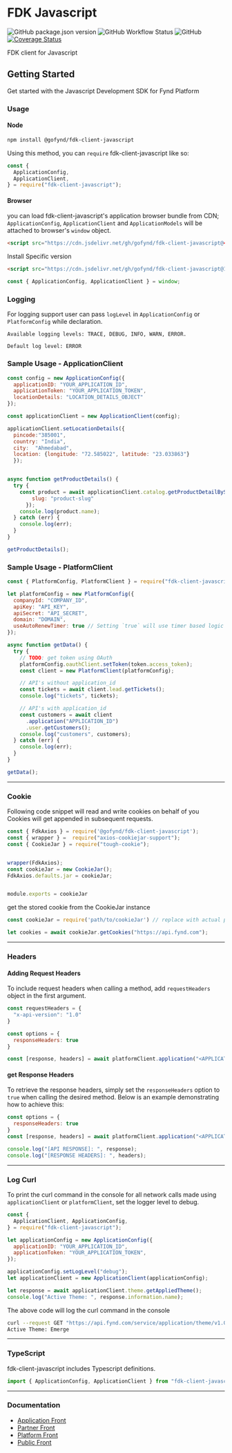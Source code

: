 # FDK Javascript

![GitHub package.json version](https://img.shields.io/github/package-json/v/gofynd/fdk-client-javascript?style=plastic)
![GitHub Workflow Status](https://img.shields.io/github/workflow/status/gofynd/fdk-client-javascript/Node.js%20CI?style=plastic)
![GitHub](https://img.shields.io/github/license/gofynd/fdk-client-javascript?style=plastic)
[![Coverage Status](https://coveralls.io/repos/github/gofynd/fdk-client-javascript/badge.svg)](https://coveralls.io/github/gofynd/fdk-client-javascript)

FDK client for Javascript

## Getting Started

Get started with the Javascript Development SDK for Fynd Platform

### Usage

#### Node

```bash
npm install @gofynd/fdk-client-javascript
```

Using this method, you can `require` fdk-client-javascript like so:

```js
const {
  ApplicationConfig,
  ApplicationClient,
} = require("fdk-client-javascript");
```

#### Browser

you can load fdk-client-javascript's application browser bundle from CDN; `ApplicationConfig`, `ApplicationClient` and `ApplicationModels` will be attached to browser's `window` object.

```html
<script src="https://cdn.jsdelivr.net/gh/gofynd/fdk-client-javascript@<version>/dist/application.js"></script>
```

Install Specific version

```html
<script src="https://cdn.jsdelivr.net/gh/gofynd/fdk-client-javascript@1.1.0/dist/application.js"></script>
```

```js
const { ApplicationConfig, ApplicationClient } = window;
```

### Logging

For logging support user can pass `logLevel` in `ApplicationConfig` or `PlatformConfig` while declaration.

```
Available logging levels: TRACE, DEBUG, INFO, WARN, ERROR.

Default log level: ERROR
```

### Sample Usage - ApplicationClient

```javascript
const config = new ApplicationConfig({
  applicationID: "YOUR_APPLICATION_ID",
  applicationToken: "YOUR_APPLICATION_TOKEN",
  locationDetails: "LOCATION_DETAILS_OBJECT"
});

const applicationClient = new ApplicationClient(config);

applicationClient.setLocationDetails({ 
  pincode:"385001",
  country: "India",
  city:  "Ahmedabad",
  location: {longitude: "72.585022", latitude: "23.033863"}
  });


async function getProductDetails() {
  try {
    const product = await applicationClient.catalog.getProductDetailBySlug({
        slug: "product-slug"
      });
    console.log(product.name);
  } catch (err) {
    console.log(err);
  }
}

getProductDetails();
```

### Sample Usage - PlatformClient

```javascript
const { PlatformConfig, PlatformClient } = require("fdk-client-javascript");

let platformConfig = new PlatformConfig({
  companyId: "COMPANY_ID",
  apiKey: "API_KEY", 
  apiSecret: "API_SECRET", 
  domain: "DOMAIN",
  useAutoRenewTimer: true // Setting `true` will use timer based logic to refresh the access token. With `false` will issue refresh token just before any api call when it is expired. 
});

async function getData() {
  try {
    // TODO: get token using OAuth
    platformConfig.oauthClient.setToken(token.access_token);
    const client = new PlatformClient(platformConfig);

    // API's without application_id
    const tickets = await client.lead.getTickets();
    console.log("tickets", tickets);

    // API's with application_id
    const customers = await client
      .application("APPLICATION_ID")
      .user.getCustomers();
    console.log("customers", customers);
  } catch (err) {
    console.log(err);
  }
}

getData();
```

---

### Cookie

Following code snippet will read and write cookies on behalf of you <br />
Cookies will get appended in subsequent requests.

```javascript
const { FdkAxios } = require('@gofynd/fdk-client-javascript');
const { wrapper } =  require("axios-cookiejar-support");
const { CookieJar } = require("tough-cookie");


wrapper(FdkAxios);
const cookieJar = new CookieJar();
FdkAxios.defaults.jar = cookieJar;


module.exports = cookieJar
```

get the stored cookie from the CookieJar instance

```javascript
const cookieJar = require('path/to/cookieJar') // replace with actual path

let cookies = await cookieJar.getCookies("https://api.fynd.com");
```

---

### Headers

#### Adding Request Headers

To include request headers when calling a method, add `requestHeaders` object in the first argument.

```javascript
const requestHeaders = {
  "x-api-version": "1.0"
}

const options = {
  responseHeaders: true
}

const [response, headers] = await platformClient.application("<APPLICATION_ID>").theme.getAllPages({theme_id: "<THEME_ID>", requestHeaders: requestHeaders}, options);
```

#### get Response Headers

To retrieve the response headers, simply set the `responseHeaders` option to `true` when calling the desired method. Below is an example demonstrating how to achieve this:

```javascript
const options = {
  responseHeaders: true
}
const [response, headers] = await platformClient.application("<APPLICATION_ID>").theme.getAllPages({theme_id: "<THEME_ID>"}, options);

console.log("[API RESPONSE]: ", response);
console.log("[RESPONSE HEADERS]: ", headers);
```

---

### Log Curl

To print the curl command in the console for all network calls made using `applicationClient` or `platformClient`, set the logger level to debug.

```javascript
const {
  ApplicationClient, ApplicationConfig,
} = require("fdk-client-javascript");

let applicationConfig = new ApplicationConfig({
  applicationID: "YOUR_APPLICATION_ID",
  applicationToken: "YOUR_APPLICATION_TOKEN",
});

applicationConfig.setLogLevel("debug");
let applicationClient = new ApplicationClient(applicationConfig);

let response = await applicationClient.theme.getAppliedTheme(); 
console.log("Active Theme: ", response.information.name);
```

The above code will log the curl command in the console

```bash
curl --request GET "https://api.fynd.com/service/application/theme/v1.0/applied-theme" --header 'authorization: Bearer <authorization-token>' --header 'x-fp-sdk-version: 1.3.10-beta.1' --header 'x-fp-date: 20230222T115108Z' --header 'x-fp-signature: v1.1:1e3ab3b02b5bc626e3c32a37ee844266ade02bbcbaafc28fc7a0e46a76a7a1a8'
Active Theme: Emerge
```

---

### TypeScript

fdk-client-javascript includes Typescript definitions.

```typescript
import { ApplicationConfig, ApplicationClient } from "fdk-client-javascript";
```

---

### Documentation

- [Application Front](documentation/application/README.md)
- [Partner Front](documentation/partner/README.md)
- [Platform Front](documentation/platform/README.md)
- [Public Front](documentation/public/README.md)

